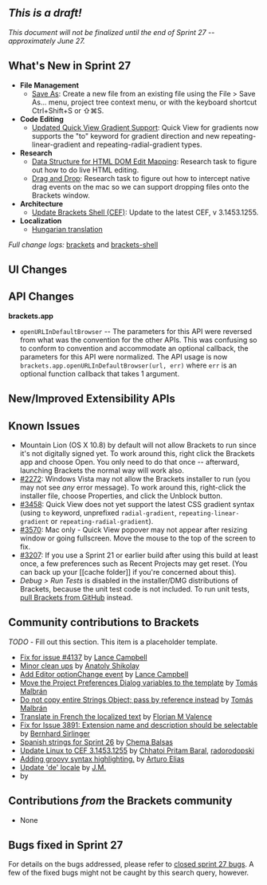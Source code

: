 _This is a draft!_
--------------------
_This document will not be finalized until the end of Sprint 27 -- approximately June 27._

What's New in Sprint 27
-----------------------
* **File Management**
    * [Save As](https://trello.com/c/wxmFpxW3): Create a new file from an existing file using the File > Save As… menu, project tree context menu, or with the keyboard shortcut Ctrl+Shift+S or ⇧⌘S.
* **Code Editing**
    * [Updated Quick View Gradient Support](https://github.com/adobe/brackets/issues/3458): Quick View for gradients now supports the "to" keyword for gradient direction and new repeating-linear-gradient and repeating-radial-gradient types.
* **Research**
    * [Data Structure for HTML DOM Edit Mapping](https://trello.com/c/lGIOrElQ): Research task to figure out how to do live HTML editing. 
    * [Drag and Drop](https://trello.com/c/PDyKD95J): Research task to figure out how to intercept native drag events on the mac so we can support dropping files onto the Brackets window. 
* **Architecture**
    * [Update Brackets Shell (CEF)](https://trello.com/c/YQlER69q): Update to the latest CEF, v 3.1453.1255.
* **Localization**
    * [Hungarian translation](https://github.com/adobe/brackets/pull/4282)

_Full change logs:_ [brackets](https://github.com/adobe/brackets/compare/sprint-26...sprint-27#commits_bucket) and [brackets-shell](https://github.com/adobe/brackets-shell/compare/sprint-26...sprint-27#commits_bucket)


UI Changes
----------

API Changes
-----------

**brackets.app**  
* `openURLInDefaultBrowser` -- The parameters for this API were reversed from what was the convention for the other APIs. This was confusing so to conform to convention and accommodate an optional callback, the parameters for this API were normalized.  The API usage is now `brackets.app.openURLInDefaultBrowser(url, err)` where `err` is an optional function callback that takes 1 argument.

New/Improved Extensibility APIs
-------------------------------


Known Issues
------------
* Mountain Lion (OS X 10.8) by default will not allow Brackets to run since it's not digitally signed yet. To work around this, right click the Brackets app and choose Open. You only need to do that once -- afterward, launching Brackets the normal way will work also.
* [#2272](https://github.com/adobe/brackets/issues/2272): Windows Vista may not allow the Brackets installer to run (you may not see _any_ error message). To work around this, right-click the installer file, choose Properties, and click the Unblock button.
* [#3458](https://github.com/adobe/brackets/issues/3458): Quick View does not yet support the latest CSS gradient syntax (using `to` keyword, unprefixed `radial-gradient`, `repeating-linear-gradient` or `repeating-radial-gradient`).
* [#3570](https://github.com/adobe/brackets/issues/3570): Mac only - Quick View popover may not appear after resizing window or going fullscreen. Move the mouse to the top of the screen to fix.
* [#3207](https://github.com/adobe/brackets/issues/3207): If you use a Sprint 21 or earlier build after using this build at least once, a few preferences such as Recent Projects may get reset. (You can back up your [[cache folder]] if you're concerned about this).
* _Debug > Run Tests_ is disabled in the installer/DMG distributions of Brackets, because the unit test code is not included. To run unit tests, [pull Brackets from GitHub](https://github.com/adobe/brackets/wiki/How-to-Hack-on-Brackets#wiki-getcode) instead.


Community contributions to Brackets
-----------------------------------
_TODO_ - Fill out this section. This item is a placeholder template.
* [Fix for issue #4137](https://github.com/adobe/brackets/pull/4166) by [Lance Campbell](https://github.com/lkcampbell)
* [Minor clean ups](https://github.com/adobe/brackets/pull/4059) by [Anatoly Shikolay](https://github.com/shikolay)
* [Add Editor optionChange event](https://github.com/adobe/brackets/pull/4162) by [Lance Campbell](https://github.com/lkcampbell)
* [Move the Project Preferences Dialog variables to the template](https://github.com/adobe/brackets/pull/3286) by [Tomás Malbrán](https://github.com/TomMalbran)
* [Do not copy entire Strings Object; pass by reference instead](https://github.com/adobe/brackets/pull/4260) by [Tomás Malbrán](https://github.com/TomMalbran)
* [Translate in French the localized text](https://github.com/adobe/brackets/pull/4005) by [Florian M Valence](https://github.com/FloValence)
* [Fix for Issue 3891: Extension name and description should be selectable](https://github.com/adobe/brackets/pull/4284) by [Bernhard Sirlinger](https://github.com/WebsiteDeveloper)
* [Spanish strings for Sprint 26](https://github.com/adobe/brackets/pull/4286) by [Chema Balsas](https://github.com/jbalsas)
* [Update Linux to CEF 3.1453.1255](https://github.com/adobe/brackets-shell/pull/264) by [Chhatoi Pritam Baral](https://github.com/pritambaral), [radorodopski](https://github.com/radorodopski)
* [Adding groovy syntax highlighting.](https://github.com/adobe/brackets/pull/4322) by [Arturo Elias](https://github.com/arturoeanton)
* [Update 'de' locale](https://github.com/adobe/brackets/pull/4279) by [J.M.](https://github.com/mynetx)
* [](https://github.com/adobe/brackets/pull/) by [](https://github.com/)

Contributions _from_ the Brackets community
-------------------------------------------

* None

Bugs fixed in Sprint 27
-----------------------
For details on the bugs addressed, please refer to [closed sprint 27 bugs](https://github.com/adobe/brackets/issues?labels=&milestone=14&state=closed). A few of the fixed bugs might not be caught by this search query, however.